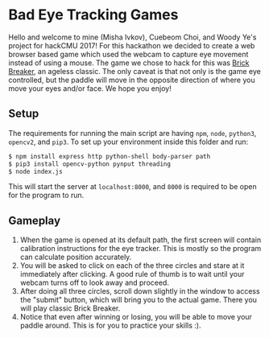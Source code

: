 # Bad Eye Tracking Games

Hello and welcome to mine (Misha Ivkov), Cuebeom Choi, and Woody Ye's 
project for hackCMU 2017! For this hackathon we decided to 
create a web browser based game which used the webcam to capture eye 
movement instead of using a mouse. The game we chose to hack for this
was [Brick Breaker](https://en.wikipedia.org/wiki/Brick_Breaker), an 
ageless classic. The only caveat is that not only is the game eye 
controlled, but the paddle will move in the opposite direction of where
you move your eyes and/or face. We hope you enjoy!
## Setup
The requirements for running the main script are having `npm`, `node`, `python3`, `opencv2`, and `pip3`.
To set up your environment inside this folder and run:
```bash
$ npm install express http python-shell body-parser path
$ pip3 install opencv-python pynput threading
$ node index.js
```
This will start the server at `localhost:8000`, and `8000` is required to be
open for the program to run. 

## Gameplay
1. When the game is opened at its default path, the first screen
will contain calibration instructions for the eye tracker. This is mostly
so the program can calculate position accurately. 
2. You will be asked to click on each of the three circles and stare at it immediately after clicking.
A good rule of thumb is to wait until your webcam turns off to look away and 
proceed. 
3. After doing all three circles, scroll down slightly in the window
to access the "submit" button, which will bring you to the actual game.
There you will play classic Brick Breaker. 
4. Notice that even after winning or losing, you will be able to move your paddle around. This is for you to practice your skills :).